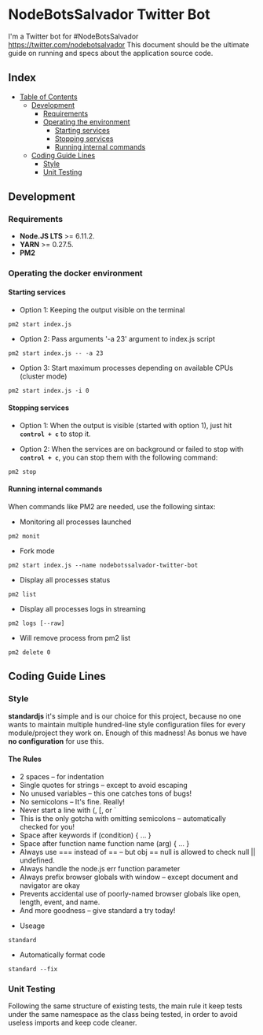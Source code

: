 # NodeBotsSalvador Twitter Bot
I'm a Twitter bot for #NodeBotsSalvador https://twitter.com/nodebotsalvador
This document should be the ultimate guide on running and specs about the application source code.

## Index

* [Table of Contents]()
  * [Development](#development)
    * [Requirements](#requirements)
    * [Operating the environment](#operating-the-environment)
      * [Starting services](#starting-services)
      * [Stopping services](#stopping-services)
      * [Running internal commands](#running-internal-commands)
  * [Coding Guide Lines](#coding-guide-lines)
    * [Style](#style)
    * [Unit Testing](#unit-testing)

## Development

### Requirements

- **Node.JS LTS** >= 6.11.2.
- **YARN** >= 0.27.5.
- **PM2**

### Operating the docker environment

#### Starting services

- Option 1: Keeping the output visible on the terminal
```
pm2 start index.js
```

- Option 2: Pass arguments '-a 23' argument to index.js script
```
pm2 start index.js -- -a 23
```

- Option 3: Start maximum processes depending on available CPUs (cluster mode)
```
pm2 start index.js -i 0
```

#### Stopping services

- Option 1: When the output is visible (started with option 1), just hit **`control + c`** to stop it.

- Option 2: When the services are on background or failed to stop with **`control + c`**, you can stop them with the following command:
```
pm2 stop
```

#### Running internal commands

When commands like PM2 are needed, use the following sintax:

- Monitoring all processes launched
```
pm2 monit
```

- Fork mode
```
pm2 start index.js --name nodebotssalvador-twitter-bot
```

- Display all processes status
```
pm2 list
```

- Display all processes logs in streaming
```
pm2 logs [--raw]
```

- Will remove process from pm2 list
```
pm2 delete 0
```

## Coding Guide Lines

### Style
**standardjs** it's simple and is our choice for this project, because no one wants to maintain multiple hundred-line style configuration files for every module/project they work on. Enough of this madness! As bonus we have **no configuration** for use this.

#### The Rules

* 2 spaces – for indentation
* Single quotes for strings – except to avoid escaping
* No unused variables – this one catches tons of bugs!
* No semicolons – It's fine. Really!
* Never start a line with (, [, or `
* This is the only gotcha with omitting semicolons – automatically checked for you!
* Space after keywords if (condition) { ... }
* Space after function name function name (arg) { ... }
* Always use === instead of == – but obj == null is allowed to check null || undefined.
* Always handle the node.js err function parameter
* Always prefix browser globals with window – except document and navigator are okay
* Prevents accidental use of poorly-named browser globals like open, length, event, and name.
* And more goodness – give standard a try today!

- Useage
```
standard
```

- Automatically format code
```
standard --fix
```

### Unit Testing
Following the same structure of existing tests, the main rule it keep tests under the same namespace as the class being tested, in order to avoid useless imports and keep code cleaner.